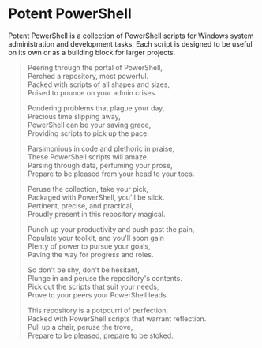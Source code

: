 # Potent PowerShell
Potent PowerShell is a collection of PowerShell scripts for Windows system administration and development tasks. Each script is designed to be useful on its own or as a building block for larger projects.
> Peering through the portal of PowerShell,  
Perched a repository, most powerful.  
Packed with scripts of all shapes and sizes,  
Poised to pounce on your admin crises.
>
>Pondering problems that plague your day,  
Precious time slipping away,  
PowerShell can be your saving grace,  
Providing scripts to pick up the pace.
>
>Parsimonious in code and plethoric in praise,  
These PowerShell scripts will amaze.  
Parsing through data, perfuming your prose,  
Prepare to be pleased from your head to your toes.
>
>Peruse the collection, take your pick,  
Packaged with PowerShell, you'll be slick.  
Pertinent, precise, and practical,  
Proudly present in this repository magical.
>
>Punch up your productivity and push past the pain,  
Populate your toolkit, and you'll soon gain  
Plenty of power to pursue your goals,  
Paving the way for progress and roles.
>
>So don't be shy, don't be hesitant,  
Plunge in and peruse the repository's contents.  
Pick out the scripts that suit your needs,  
Prove to your peers your PowerShell leads.
>
>This repository is a potpourri of perfection,  
Packed with PowerShell scripts that warrant reflection.  
Pull up a chair, peruse the trove,  
Prepare to be pleased, prepare to be stoked.
